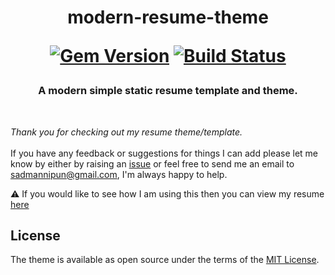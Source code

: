 <h1 align= "center"> modern-resume-theme

  [![Gem Version](https://badge.fury.io/rb/modern-resume-theme.svg)](https://badge.fury.io/rb/modern-resume-theme) [![Build Status](https://travis-ci.com/sproogen/modern-resume-theme.svg?branch=master)](https://travis-ci.com/sproogen/modern-resume-theme)<h3/> 

<h3 align= "center"> A modern simple static resume template and theme. </h3>

<br/>

*Thank you for checking out my resume theme/template.* <br/><br/>
If you have any feedback or suggestions for things I can add please let me know by either by raising an [issue](https://github.com/nipun333/nipun333.github.io/issues/new/choose) or feel free to send me an email to [sadmannipun@gmail.com](mailto:sadmannipun@gmail.com), I'm always happy to help.


⚠️ If you would like to see how I am using this then you can view my resume [here](http://www.nipun333.github.io)
<br/>

## License

The theme is available as open source under the terms of the [MIT License](https://opensource.org/licenses/MIT).
